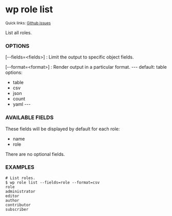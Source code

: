 # wp role list

<small>Quick links: <a href="https://github.com/issues?q=is%3Aopen+label%3Acommand%3Arole-list+sort%3Aupdated-desc+org%3Awp-cli">Github issues</a></small>

List all roles.

### OPTIONS

[\--fields=&lt;fields&gt;]
: Limit the output to specific object fields.

[\--format=&lt;format&gt;]
: Render output in a particular format.
\---
default: table
options:
  - table
  - csv
  - json
  - count
  - yaml
\---

### AVAILABLE FIELDS

These fields will be displayed by default for each role:

* name
* role

There are no optional fields.

### EXAMPLES

    # List roles.
    $ wp role list --fields=role --format=csv
    role
    administrator
    editor
    author
    contributor
    subscriber



